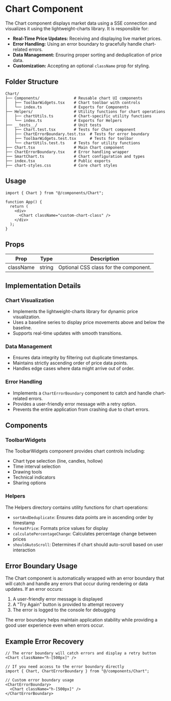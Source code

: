 # Chart Component

The Chart component displays market data using a SSE connection and visualizes it using the lightweight-charts library. It is responsible for:

- **Real-Time Price Updates:** Receiving and displaying live market prices.
- **Error Handling:** Using an error boundary to gracefully handle chart-related errors.
- **Data Management:** Ensuring proper sorting and deduplication of price data.
- **Customization:** Accepting an optional `className` prop for styling.

## Folder Structure

```
Chart/
├── Components/               # Reusable chart UI components
│   ├── ToolbarWidgets.tsx    # Chart toolbar with controls
│   └── index.ts              # Exports for Components
├── Helpers/                  # Utility functions for chart operations
│   ├── chartUtils.ts         # Chart-specific utility functions
│   └── index.ts              # Exports for Helpers
├── __tests__/                # Unit tests
│   ├── Chart.test.tsx        # Tests for Chart component
│   ├── ChartErrorBoundary.test.tsx  # Tests for error boundary
│   ├── ToolbarWidgets.test.tsx      # Tests for toolbar
│   └── chartUtils.test.ts    # Tests for utility functions
├── Chart.tsx                 # Main Chart component
├── ChartErrorBoundary.tsx    # Error handling wrapper
├── SmartChart.ts             # Chart configuration and types
├── index.tsx                 # Public exports
├── chart-styles.css          # Core chart styles
```

## Usage

```tsx
import { Chart } from "@/components/Chart";

function App() {
  return (
    <div>
      <Chart className="custom-chart-class" />
    </div>
  );
}
```

## Props

| Prop      | Type   | Description                           |
|-----------|--------|---------------------------------------|
| className | string | Optional CSS class for the component. |

## Implementation Details

### Chart Visualization
- Implements the lightweight-charts library for dynamic price visualization.
- Uses a baseline series to display price movements above and below the baseline.
- Supports real-time updates with smooth transitions.

### Data Management
- Ensures data integrity by filtering out duplicate timestamps.
- Maintains strictly ascending order of price data points.
- Handles edge cases where data might arrive out of order.

### Error Handling
- Implements a `ChartErrorBoundary` component to catch and handle chart-related errors.
- Provides a user-friendly error message with a retry option.
- Prevents the entire application from crashing due to chart errors.

## Components

### ToolbarWidgets
The ToolbarWidgets component provides chart controls including:
- Chart type selection (line, candles, hollow)
- Time interval selection
- Drawing tools
- Technical indicators
- Sharing options

### Helpers

The Helpers directory contains utility functions for chart operations:

- `sortAndDeduplicate`: Ensures data points are in ascending order by timestamp
- `formatPrice`: Formats price values for display
- `calculatePercentageChange`: Calculates percentage change between prices
- `shouldAutoScroll`: Determines if chart should auto-scroll based on user interaction

## Error Boundary Usage

The Chart component is automatically wrapped with an error boundary that will catch and handle any errors that occur during rendering or data updates. If an error occurs:

1. A user-friendly error message is displayed
2. A "Try Again" button is provided to attempt recovery
3. The error is logged to the console for debugging

The error boundary helps maintain application stability while providing a good user experience even when errors occur.

## Example Error Recovery

```tsx
// The error boundary will catch errors and display a retry button
<Chart className="h-[500px]" />

// If you need access to the error boundary directly
import { Chart, ChartErrorBoundary } from "@/components/Chart";

// Custom error boundary usage
<ChartErrorBoundary>
  <Chart className="h-[500px]" />
</ChartErrorBoundary>
```

